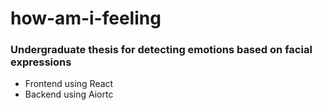 # how-am-i-feeling

### Undergraduate thesis for detecting emotions based on facial expressions
  * Frontend using React
  * Backend using Aiortc